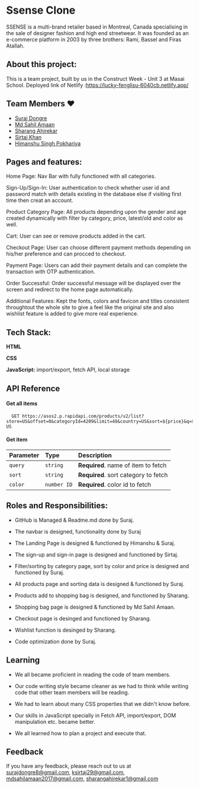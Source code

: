 
#   Ssense Clone

SSENSE is a multi-brand retailer based in Montreal, Canada specialising in the sale of designer fashion and high end streetwear. It was founded as an e-commerce platform in 2003 by three brothers: Rami, Bassel and Firas Atallah.


## About this project:
This is a team project, built by us in the Construct Week - Unit 3 at Masai School.
Deployed link of Netlify :https://lucky-fenglisu-6040cb.netlify.app/
## Team Members ❤️

- [Suraj Dongre](https://www.github.com/surajDongre-16)
- [Md Sahil Amaan](https://github.com/Md-sahil-a)
- [Sharang Ahirekar](https://www.github.com/sharangahirekar1)
- [Sirtaj Khan](https://github.com/sirtaj786)
- [Himanshu Singh Pokhariya](https://github.com/believerHSP)
## Pages and features:

Home Page: Nav Bar with fully functioned with all categories.

Sign-Up/Sign-In: User authentication to check whether user id and password match with details existing in the database else if visiting first time then creat an account.

Product Category Page: All products depending upon the gender and age created dynamically with filter by category, price, latest/old and color as well.

Cart: User can see or remove products added in the cart.

Checkout Page: User can choose different payment methods depending on his/her preference and can procced to checkout.

Payment Page: Users can add their payment details and can complete the transaction with OTP authentication.

Order Successful: Order successful message will be displayed over the screen and redirect to the home page automatically.

Additional Features: Kept the fonts, colors and favicon and titles consistent throughtout the whole site to give a feel like the original site and also wishlist feature is added to give more real experience.


## Tech Stack:

**HTML** 

**CSS**

**JavaScript:** import/export, fetch API, local storage
## API Reference

#### Get all items

```http
  GET https://asos2.p.rapidapi.com/products/v2/list?store=US&offset=0&categoryId=4209&limit=48&country=US&sort=${price}&q=${query}&base_colour=${color}&currency=USD&sizeSchema=US&lang=en-US
```

#### Get item

| Parameter | Type     | Description                       |
| :-------- | :------- | :-------------------------------- |
| `query`   | `string` | **Required**. name of item to fetch |
| `sort`    | `string` | **Required**. sort category to fetch |
| `color`   | `number ID` | **Required**. color id to fetch |



## Roles and Responsibilities:

- GitHub is Managed & Readme.md done by Suraj.

- The navbar is designed, functionality done by Suraj

- The Landing Page is designed & functioned by Himanshu & Suraj.

- The sign-up and sign-in page is designed and functioned by Sirtaj.

- Filter/sorting by category page, sort by color and price is designed and functioned by Suraj.
 
- All products page and sorting data is designed & functioned by Suraj.

- Products add to shopping bag is designed, and functioned by Sharang.

- Shopping bag page is designed & functioned by Md Sahil Amaan.

- Checkout page is desinged and functioned by Sharang.

- Wishlist function is desinged by Sharang.

- Code optimization done by Suraj. 

## Learning
- We all became proficient in reading the code of team members.

- Our code writing style became cleaner as we had to think while writing code that other team members will be reading.

- We had to learn about many CSS properties that we didn't know before.

- Our skills in JavaScript specially in Fetch API, import/export, DOM manipulation etc. became better.

- We all learned how to plan a project and execute that.
## Feedback

If you have any feedback, please reach out to us at surajdongre8@gmail.com, ksirtaj29@gmail.com, mdsahilamaan2017@gmail.com,
sharangahirekar1@gmail.com


